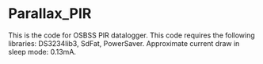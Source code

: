 # Parallax_PIR
This is the code for OSBSS PIR datalogger. This code requires the following libraries: DS3234lib3, SdFat, PowerSaver. Approximate current draw in sleep mode: 0.13mA.
